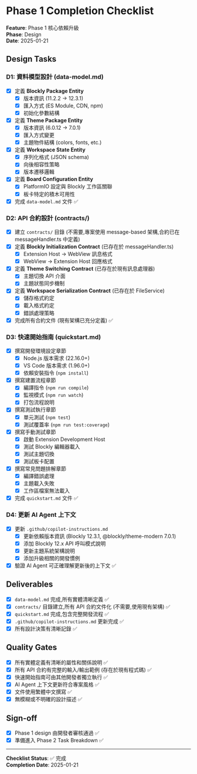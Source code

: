 # Phase 1 Completion Checklist

**Feature**: Phase 1 核心依賴升級  
**Phase**: Design  
**Date**: 2025-01-21

## Design Tasks

### D1: 資料模型設計 (data-model.md)

-   [x] 定義 **Blockly Package Entity**
    -   [x] 版本資訊 (11.2.2 → 12.3.1)
    -   [x] 匯入方式 (ES Module, CDN, npm)
    -   [x] 初始化參數結構
-   [x] 定義 **Theme Package Entity**
    -   [x] 版本資訊 (6.0.12 → 7.0.1)
    -   [x] 匯入方式變更
    -   [x] 主題物件結構 (colors, fonts, etc.)
-   [x] 定義 **Workspace State Entity**
    -   [x] 序列化格式 (JSON schema)
    -   [x] 向後相容性策略
    -   [x] 版本遷移邏輯
-   [x] 定義 **Board Configuration Entity**
    -   [x] PlatformIO 設定與 Blockly 工作區關聯
    -   [x] 板卡特定的積木可用性
-   [x] 完成 `data-model.md` 文件 ✅

### D2: API 合約設計 (contracts/)

-   [x] 建立 `contracts/` 目錄 (不需要,專案使用 message-based 架構,合約已在 messageHandler.ts 中定義)
-   [x] 定義 **Blockly Initialization Contract** (已存在於 messageHandler.ts)
    -   [x] Extension Host → WebView 訊息格式
    -   [x] WebView → Extension Host 回應格式
-   [x] 定義 **Theme Switching Contract** (已存在於現有訊息處理器)
    -   [x] 主題切換 API 介面
    -   [x] 主題狀態同步機制
-   [x] 定義 **Workspace Serialization Contract** (已存在於 FileService)
    -   [x] 儲存格式約定
    -   [x] 載入格式約定
    -   [x] 錯誤處理策略
-   [x] 完成所有合約文件 (現有架構已充分定義) ✅

### D3: 快速開始指南 (quickstart.md)

-   [x] 撰寫開發環境設定章節
    -   [x] Node.js 版本需求 (22.16.0+)
    -   [x] VS Code 版本需求 (1.96.0+)
    -   [x] 依賴安裝指令 (`npm install`)
-   [x] 撰寫建置流程章節
    -   [x] 編譯指令 (`npm run compile`)
    -   [x] 監視模式 (`npm run watch`)
    -   [x] 打包流程說明
-   [x] 撰寫測試執行章節
    -   [x] 單元測試 (`npm test`)
    -   [x] 測試覆蓋率 (`npm run test:coverage`)
-   [x] 撰寫手動測試章節
    -   [x] 啟動 Extension Development Host
    -   [x] 測試 Blockly 編輯器載入
    -   [x] 測試主題切換
    -   [x] 測試板卡配置
-   [x] 撰寫常見問題排解章節
    -   [x] 編譯錯誤處理
    -   [x] 主題載入失敗
    -   [x] 工作區檔案無法載入
-   [x] 完成 `quickstart.md` 文件 ✅

### D4: 更新 AI Agent 上下文

-   [x] 更新 `.github/copilot-instructions.md`
    -   [x] 更新依賴版本資訊 (Blockly 12.3.1, @blockly/theme-modern 7.0.1)
    -   [x] 添加 Blockly 12.x API 呼叫模式說明
    -   [x] 更新主題系統架構說明
    -   [x] 添加升級相關的開發慣例
-   [x] 驗證 AI Agent 可正確理解更新後的上下文 ✅

## Deliverables

-   [x] `data-model.md` 完成,所有實體清晰定義 ✅
-   [x] `contracts/` 目錄建立,所有 API 合約文件化 (不需要,使用現有架構) ✅
-   [x] `quickstart.md` 完成,包含完整開發流程 ✅
-   [x] `.github/copilot-instructions.md` 更新完成 ✅
-   [x] 所有設計決策有清晰記錄 ✅

## Quality Gates

-   [x] 所有實體定義有清晰的屬性和關係說明 ✅
-   [x] 所有 API 合約有完整的輸入/輸出範例 (存在於現有程式碼) ✅
-   [x] 快速開始指南可由其他開發者獨立執行 ✅
-   [x] AI Agent 上下文更新符合專案風格 ✅
-   [x] 文件使用繁體中文撰寫 ✅
-   [x] 無模糊或不明確的設計描述 ✅

## Sign-off

-   [x] Phase 1 design 由開發者審核通過 ✅
-   [x] 準備進入 Phase 2 Task Breakdown ✅

---

**Checklist Status**: ✅ 完成  
**Completion Date**: 2025-01-21
